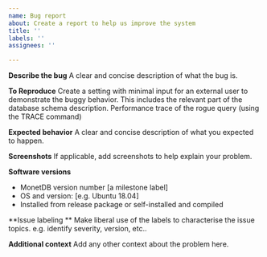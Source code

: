```yaml
---
name: Bug report
about: Create a report to help us improve the system 
title: ''
labels: ''
assignees: ''

---
```


**Describe the bug**
A clear and concise description of what the bug is.

**To Reproduce**
Create a setting with minimal input for an external user to demonstrate the buggy behavior.
This includes the relevant part of the database schema description.
Performance trace of the rogue query (using the TRACE command)

**Expected behavior**
A clear and concise description of what you expected to happen.

**Screenshots**
If applicable, add screenshots to help explain your problem.

**Software versions**
 - MonetDB version number [a milestone label]
 - OS and version: [e.g. Ubuntu 18.04]
 - Installed from release package or self-installed and compiled


**Issue labeling **
Make liberal use of the labels to characterise the issue topics. e.g. identify severity, version, etc..

**Additional context**
Add any other context about the problem here.

